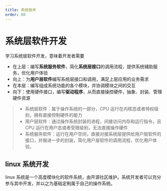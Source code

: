 ```yaml
---
title: 系统技术
order: 60
---
```


# 系统层软件开发
学习系统层软件开发，意味着开发者需要
+ 在上层：编写**系统服务软件**，简化**系统层接口**的调用流程，提供系统辅助服务，优化用户体验
+ 向上：为**用户层软件**编写系统层接口和调用，满足上层应用的业务需求
+ 在本层：编写组成系统功能的各个模块，并协调模块之间的交互
+ 向下：使用硬件接口，编写**驱动程序**，从而直接操控硬件，抽象、封装、管理硬件资源

> + 系统层软件：属于操作系统的一部分，CPU 运行在内核态或者特权级别，拥有直接控制硬件的能力
> + 用户层软件：通过操作系统封装的进程，间接访问内存和运行指令，且 CPU 运行在用户态或者受限级别，无法直接操作硬件
> + 系统服务软件：运行在用户空间，直接对接系统层提供给用户层软件的接口，并做进一步的封装，简化用户层软件的调用流程，优化用户体验。

## linux 系统开发
linux 系统是一个高度模块化的软件系统，由开源社区维护。系统开发者可以充分参与其中开发，并以之为基础定制属于自己的操作系统。